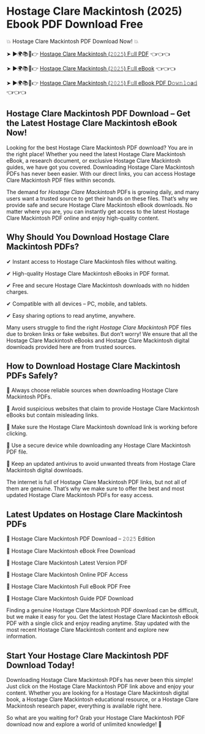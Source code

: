 # Hostage Clare Mackintosh (2025) Ebook PDF Download Free

💥 Hostage Clare Mackintosh PDF Download Now! 💥

➤ ►🌍📚📱👉 [Hostage Clare Mackintosh (𝟸𝟶𝟸𝟻) F𝚞ll PDF](https://getpdf.xyz/hostage-clare-mackintosh) 👈👈👈


➤ ►🌍📚📱👉 [Hostage Clare Mackintosh (𝟸𝟶𝟸𝟻) F𝚞ll eBook](https://getpdf.xyz/hostage-clare-mackintosh) 👈👈👈


➤ ►🌍📚📱👉 [Hostage Clare Mackintosh (𝟸𝟶𝟸𝟻) F𝚞ll eBook PDF D𝚘𝚠𝚗𝚕𝚘a𝚍](https://getpdf.xyz/hostage-clare-mackintosh) 👈👈👈


## Hostage Clare Mackintosh PDF Download – Get the Latest Hostage Clare Mackintosh eBook Now!

Looking for the best Hostage Clare Mackintosh PDF download? You are in the right place! Whether you need the latest Hostage Clare Mackintosh eBook, a research document, or exclusive Hostage Clare Mackintosh guides, we have got you covered. Downloading Hostage Clare Mackintosh PDFs has never been easier. With our direct links, you can access Hostage Clare Mackintosh PDF files within seconds.

The demand for *Hostage Clare Mackintosh* PDFs is growing daily, and many users want a trusted source to get their hands on these files. That’s why we provide safe and secure Hostage Clare Mackintosh eBook downloads. No matter where you are, you can instantly get access to the latest Hostage Clare Mackintosh PDF online and enjoy high-quality content.

## Why Should You Download Hostage Clare Mackintosh PDFs?

✔ Instant access to Hostage Clare Mackintosh files without waiting.

✔ High-quality Hostage Clare Mackintosh eBooks in PDF format.

✔ Free and secure Hostage Clare Mackintosh downloads with no hidden charges.

✔ Compatible with all devices – PC, mobile, and tablets.

✔ Easy sharing options to read anytime, anywhere.

Many users struggle to find the right *Hostage Clare Mackintosh* PDF files due to broken links or fake websites. But don’t worry! We ensure that all the Hostage Clare Mackintosh eBooks and Hostage Clare Mackintosh digital downloads provided here are from trusted sources.

## How to Download Hostage Clare Mackintosh PDFs Safely?

📌 Always choose reliable sources when downloading Hostage Clare Mackintosh PDFs.

📌 Avoid suspicious websites that claim to provide Hostage Clare Mackintosh eBooks but contain misleading links.

📌 Make sure the Hostage Clare Mackintosh download link is working before clicking.

📌 Use a secure device while downloading any Hostage Clare Mackintosh PDF file.

📌 Keep an updated antivirus to avoid unwanted threats from Hostage Clare Mackintosh digital downloads.

The internet is full of Hostage Clare Mackintosh PDF links, but not all of them are genuine. That’s why we make sure to offer the best and most updated Hostage Clare Mackintosh PDFs for easy access.

## Latest Updates on Hostage Clare Mackintosh PDFs

🔹 Hostage Clare Mackintosh PDF Download – 𝟸𝟶𝟸𝟻 Edition

🔹 Hostage Clare Mackintosh eBook Free Download

🔹 Hostage Clare Mackintosh Latest Version PDF

🔹 Hostage Clare Mackintosh Online PDF Access

🔹 Hostage Clare Mackintosh Full eBook PDF Free

🔹 Hostage Clare Mackintosh Guide PDF Download

Finding a genuine Hostage Clare Mackintosh PDF download can be difficult, but we make it easy for you. Get the latest Hostage Clare Mackintosh eBook PDF with a single click and enjoy reading anytime. Stay updated with the most recent Hostage Clare Mackintosh content and explore new information.

## Start Your Hostage Clare Mackintosh PDF Download Today!

Downloading Hostage Clare Mackintosh PDFs has never been this simple! Just click on the Hostage Clare Mackintosh PDF link above and enjoy your content. Whether you are looking for a Hostage Clare Mackintosh digital book, a Hostage Clare Mackintosh educational resource, or a Hostage Clare Mackintosh research paper, everything is available right here.

So what are you waiting for? Grab your Hostage Clare Mackintosh PDF download now and explore a world of unlimited knowledge! 🚀